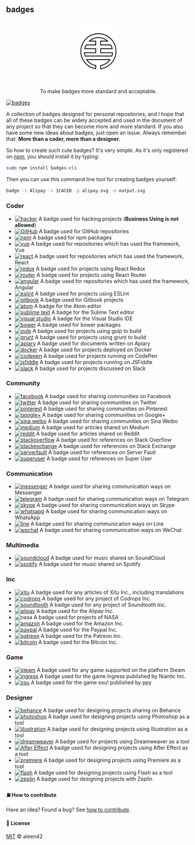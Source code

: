 ## badges

<p align="center">
    <img src="./badges.png" width="20%" />
</p>

<p align="center">
    To make badges more standard and acceptable.
</p>

[![badges](https://rawgit.com/aleen42/badges/master/src/badges.svg)](https://rawgit.com/aleen42/badges/master/src/badges.svg)

A collection of badges designed for personal repositories, and I hope that all of these badges can be widely accepted and used in the document of any project so that they can become more and more standard. If you also have some new ideas about badges, just open an issue. Always remember that: **More than a coder, more than a designer.**

So how to create such cute badges? It's very simple. As it's only registered on [npm](https://www.npmjs.com/), you should install it by typing:

```bash
sudo npm install badges-cli
```

Then you can use this command line tool for creating badges yourself:

```bash
badge -t Alipay -c 1CACEB -p alipay.svg -o output.svg
```

### Coder

- [![hacker](https://rawgit.com/aleen42/badges/master/src/hacker.svg)](https://rawgit.com/aleen42/badges/master/src/hacker.svg) A badge used for hacking projects (**Business Using is not allowed**)
- [![GitHub](https://rawgit.com/aleen42/badges/master/src/github.svg)](https://rawgit.com/aleen42/badges/master/src/github.svg) A badge used for GitHub repositories
- [![npm](https://rawgit.com/aleen42/badges/master/src/npm.svg)](https://rawgit.com/aleen42/badges/master/src/npm.svg) A badge used for npm packages
- [![vue](https://rawgit.com/aleen42/badges/master/src/vue.svg)](https://rawgit.com/aleen42/badges/master/src/vue.svg) A badge used for repositories which has used the framework, Vue
- [![react](https://rawgit.com/aleen42/badges/master/src/react.svg)](https://rawgit.com/aleen42/badges/master/src/react.svg) A badge used for repositories which has used the framework, React
- [![redux](https://rawgit.com/aleen42/badges/master/src/redux.svg)](https://rawgit.com/aleen42/badges/master/src/redux.svg) A badge used for projects using React Redux
- [![router](https://rawgit.com/aleen42/badges/master/src/router.svg)](https://rawgit.com/aleen42/badges/master/src/router.svg) A badge used for projects using React Router
- [![angular](https://rawgit.com/aleen42/badges/master/src/angular.svg)](https://rawgit.com/aleen42/badges/master/src/angular.svg) A badge used for repositories which has used the framework, Angular
- [![eslint](https://rawgit.com/aleen42/badges/master/src/eslint.svg)](https://rawgit.com/aleen42/badges/master/src/eslint.svg) A badge used for projects using ESLint
- [![gitbook](https://rawgit.com/aleen42/badges/master/src/gitbook.svg)](https://rawgit.com/aleen42/badges/master/src/gitbook.svg) A badge used for Gitbook projects
- [![atom](https://rawgit.com/aleen42/badges/master/src/atom.svg)](https://rawgit.com/aleen42/badges/master/src/atom.svg) A badge for the Atom editor
- [![sublime text](https://rawgit.com/aleen42/badges/master/src/sublime.svg)](https://rawgit.com/aleen42/badges/master/src/sublime.svg) A badge for the Sulime Text editor
- [![visual studio](https://rawgit.com/aleen42/badges/master/src/visual_studio.svg)](https://rawgit.com/aleen42/badges/master/src/visual_studio.svg) A badge for the Visual Studio IDE
- [![bower](https://rawgit.com/aleen42/badges/master/src/bower.svg)](https://rawgit.com/aleen42/badges/master/src/bower.svg) A badge used for bower packages
- [![gulp](https://rawgit.com/aleen42/badges/master/src/gulp.svg)](https://rawgit.com/aleen42/badges/master/src/gulp.svg) A badge used for projects using gulp to build
- [![grunt](https://rawgit.com/aleen42/badges/master/src/grunt.svg)](https://rawgit.com/aleen42/badges/master/src/grunt.svg) A badge used for projects using grunt to build
- [![apiary](https://rawgit.com/aleen42/badges/master/src/apiary.svg)](https://rawgit.com/aleen42/badges/master/src/apiary.svg) A badge used for documents written on Apiary
- [![docker](https://rawgit.com/aleen42/badges/master/src/docker.svg)](https://rawgit.com/aleen42/badges/master/src/docker.svg) A badge used for projects deployed on Docker
- [![codepen](https://rawgit.com/aleen42/badges/master/src/codepen.svg)](https://rawgit.com/aleen42/badges/master/src/codepen.svg) A badge used for projects running on CodePen
- [![jsfiddle](https://rawgit.com/aleen42/badges/master/src/jsfiddle.svg)](https://rawgit.com/aleen42/badges/master/src/jsfiddle.svg) A badge used for projects running on JSFiddle
- [![slack](https://rawgit.com/aleen42/badges/master/src/slack.svg)](https://rawgit.com/aleen42/badges/master/src/slack.svg) A badge used for projects discussed on Slack

### Community

- [![facebook](https://rawgit.com/aleen42/badges/master/src/facebook.svg)](https://rawgit.com/aleen42/badges/master/src/facebook.svg) A badge used for sharing communities on Facebook
- [![twitter](https://rawgit.com/aleen42/badges/master/src/twitter.svg)](https://rawgit.com/aleen42/badges/master/src/twitter.svg) A badge used for sharing communities on Twitter
- [![pinterest](https://rawgit.com/aleen42/badges/master/src/pinterest.svg)](https://rawgit.com/aleen42/badges/master/src/pinterest.svg) A badge used for sharing communities on Pinterest
- [![google+](https://rawgit.com/aleen42/badges/master/src/google_plus.svg)](https://rawgit.com/aleen42/badges/master/src/google_plus.svg) A badge used for sharing communities on Google+
- [![sina weibo](https://rawgit.com/aleen42/badges/master/src/sina_weibo.svg)](https://rawgit.com/aleen42/badges/master/src/sina_weibo.svg) A badge used for sharing communities on Sina Weibo
- [![medium](https://rawgit.com/aleen42/badges/master/src/medium.svg)](https://rawgit.com/aleen42/badges/master/src/medium.svg) A badge used for articles shared on Medium
- [![reddit](https://rawgit.com/aleen42/badges/master/src/reddit.svg)](https://rawgit.com/aleen42/badges/master/src/reddit.svg) A badge used for articles shared on Reddit
- [![stackoverflow](https://rawgit.com/aleen42/badges/master/src/stackoverflow.svg)](https://rawgit.com/aleen42/badges/master/src/stackoverflow.svg) A badge used for references on Stack Overflow
- [![stackexchange](https://rawgit.com/aleen42/badges/master/src/stackexchange.svg)](https://rawgit.com/aleen42/badges/master/src/stackexchange.svg) A badge used for references on Stack Exchange
- [![serverfault](https://rawgit.com/aleen42/badges/master/src/serverfault.svg)](https://rawgit.com/aleen42/badges/master/src/serverfault.svg) A badge used for references on Server Fault
- [![superuser](https://rawgit.com/aleen42/badges/master/src/superuser.svg)](https://rawgit.com/aleen42/badges/master/src/superuser.svg) A badge used for references on Super User


### Communication

- [![messenger](https://rawgit.com/aleen42/badges/master/src/messenger.svg)](https://rawgit.com/aleen42/badges/master/src/messenger.svg) A badge used for sharing communication ways on Messenger
- [![telegram](https://rawgit.com/aleen42/badges/master/src/telegram.svg)](https://rawgit.com/aleen42/badges/master/src/telegram.svg) A badge used for sharing communication ways on Telegram
- [![skype](https://rawgit.com/aleen42/badges/master/src/skype.svg)](https://rawgit.com/aleen42/badges/master/src/skype.svg) A badge used for sharing communication ways on Skype
- [![whatsapp](https://rawgit.com/aleen42/badges/master/src/whatsapp.svg)](https://rawgit.com/aleen42/badges/master/src/whatsapp.svg) A badge used for sharing communication ways on WhatsApp
- [![line](https://rawgit.com/aleen42/badges/master/src/line.svg)](https://rawgit.com/aleen42/badges/master/src/line.svg) A badge used for sharing communication ways on Line
- [![wechat](https://rawgit.com/aleen42/badges/master/src/wechat.svg)](https://rawgit.com/aleen42/badges/master/src/wechat.svg) A badge used for sharing communication ways on WeChat

### Multimedia

- [![soundcloud](https://rawgit.com/aleen42/badges/master/src/soundcloud.svg)](https://rawgit.com/aleen42/badges/master/src/soundcloud.svg) A badge used for music shared on SoundCloud
- [![spotify](https://rawgit.com/aleen42/badges/master/src/spotify.svg)](https://rawgit.com/aleen42/badges/master/src/spotify.svg) A badge used for music shared on Spotify

### Inc

- [![xitu](https://rawgit.com/aleen42/badges/master/src/xitu.svg)](https://rawgit.com/aleen42/badges/master/src/xitu.svg) A badge used for any articles of Xitu Inc., including translations
- [![codrops](https://rawgit.com/aleen42/badges/master/src/codrops.svg)](https://rawgit.com/aleen42/badges/master/src/codrops.svg) A badge used for any project of Codrops Inc.
- [![soundtooth](https://rawgit.com/aleen42/badges/master/src/soundtooth.svg)](https://rawgit.com/aleen42/badges/master/src/soundtooth.svg) A badge used for any project of Soundtooth Inc.
- [![alipay](https://rawgit.com/aleen42/badges/master/src/alipay.svg)](https://rawgit.com/aleen42/badges/master/src/alipay.svg) A badge used for the Alipay Inc.
- ![nasa](https://rawgit.com/aleen42/badges/master/src/nasa.svg) A badge used for projects of NASA
- [![amazon](https://rawgit.com/aleen42/badges/master/src/amazon.svg)](https://rawgit.com/aleen42/badges/master/src/amazon.svg) A badge used for the Amazon Inc.
- [![paypal](https://rawgit.com/aleen42/badges/master/src/paypal.svg)](https://rawgit.com/aleen42/badges/master/src/paypal.svg) A badge used for the Paypal Inc.
- [![patreon](https://rawgit.com/aleen42/badges/master/src/patreon.svg)](https://rawgit.com/aleen42/badges/master/src/patreon.svg) A badge used for the Patreon Inc.
- [![bitcoin](https://rawgit.com/aleen42/badges/master/src/bitcoin.svg)](https://rawgit.com/aleen42/badges/master/src/bitcoin.svg) A badge used for the Bitcoin Inc.

### Game

- [![steam](https://rawgit.com/aleen42/badges/master/src/steam.svg)](https://rawgit.com/aleen42/badges/master/src/steam.svg) A badge used for any game supported on the platform Steam
- [![ingress](https://rawgit.com/aleen42/badges/master/src/ingress.svg)](https://rawgit.com/aleen42/badges/master/src/ingress.svg) A badge used for the game Ingress published by Niantic Inc.
- [![osu](https://rawgit.com/aleen42/badges/master/src/osu.svg)](https://rawgit.com/aleen42/badges/master/src/osu.svg) A badge used for the game osu! published by ppy

### Designer

- [![behance](https://rawgit.com/aleen42/badges/master/src/behance.svg)](https://rawgit.com/aleen42/badges/master/src/behance.svg) A badge used for designing projects sharing on Behance
- [![photoshop](https://rawgit.com/aleen42/badges/master/src/photoshop.svg)](https://rawgit.com/aleen42/badges/master/src/photoshop.svg) A badge used for designing projects using Photoshop as a tool
- [![illustration](https://rawgit.com/aleen42/badges/master/src/illustration.svg)](https://rawgit.com/aleen42/badges/master/src/illustration.svg) A badge used for designing projects using Illustration as a tool
- [![dreamweaver](https://rawgit.com/aleen42/badges/master/src/dreamweaver.svg)](https://rawgit.com/aleen42/badges/master/src/dreamweaver.svg) A badge used for projects using Dreamweaver as a tool
- [![After Effect](https://rawgit.com/aleen42/badges/master/src/after_effect.svg)](https://rawgit.com/aleen42/badges/master/src/after_effect.svg) A badge used for designing projects using After Effect as a tool
- [![premiere](https://rawgit.com/aleen42/badges/master/src/premiere.svg)](https://rawgit.com/aleen42/badges/master/src/premiere.svg) A badge used for designing projects using Premiere as a tool
- [![flash](https://rawgit.com/aleen42/badges/master/src/flash.svg)](https://rawgit.com/aleen42/badges/master/src/flash.svg) A badge used for designing projects using Flash as a tool
- [![zeplin](https://rawgit.com/aleen42/badges/master/src/zeplin.svg)](https://rawgit.com/aleen42/badges/master/src/zeplin.svg) A badge used for designing projects with Zeplin

#### :fuelpump: How to contribute

Have an idea? Found a bug? See [how to contribute](https://aleen42.gitbooks.io/personalwiki/content/contribution.html).

#### :scroll: License

[MIT](https://aleen42.gitbooks.io/personalwiki/content/MIT.html) © aleen42
